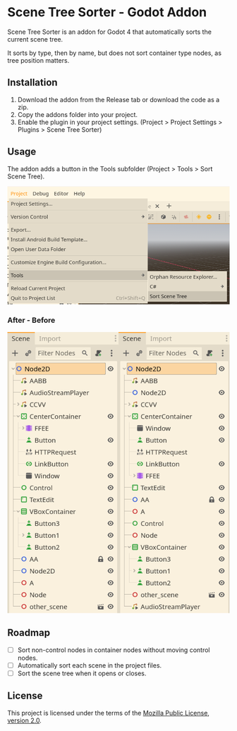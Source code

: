 # Scene Tree Sorter - Godot Addon

Scene Tree Sorter is an addon for Godot 4 that automatically sorts the current scene tree.  

It sorts by type, then by name, but does not sort container type nodes, as tree position matters.

## Installation

1. Download the addon from the Release tab or download the code as a zip.
2. Copy the addons folder into your project.
3. Enable the plugin in your project settings. (Project > Project Settings > Plugins > Scene Tree Sorter)

## Usage

The addon adds a button in the Tools subfolder (Project > Tools > Sort Scene Tree).

![](./readme/tools.png)

### After - Before

![](./readme/after-before.png)

## Roadmap

- [ ] Sort non-control nodes in container nodes without moving control nodes.
- [ ] Automatically sort each scene in the project files.
- [ ] Sort the scene tree when it opens or closes.

## License

This project is licensed under the terms of the [Mozilla Public License, version 2.0](https://www.mozilla.org/en-US/MPL/2.0/).
